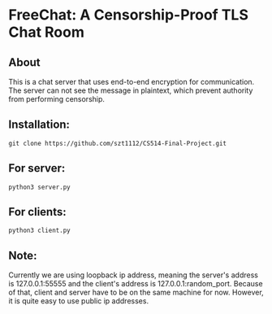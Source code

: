 FreeChat: A Censorship-Proof TLS Chat Room
==========================================

About
-----

This is a chat server that uses end-to-end encryption for communication. The server can not see the message in plaintext, which prevent authority from performing censorship.

Installation:
-------------
    git clone https://github.com/szt1112/CS514-Final-Project.git

For server:
-----------
    python3 server.py

For clients:
-----------
    python3 client.py
    
Note:
-----
Currently we are using loopback ip address, meaning the server's address is 127.0.0.1:55555 and the client's address is 127.0.0.1:random_port. Because of that, client and server have to be on the same machine for now. However, it is quite easy to use public ip addresses.
